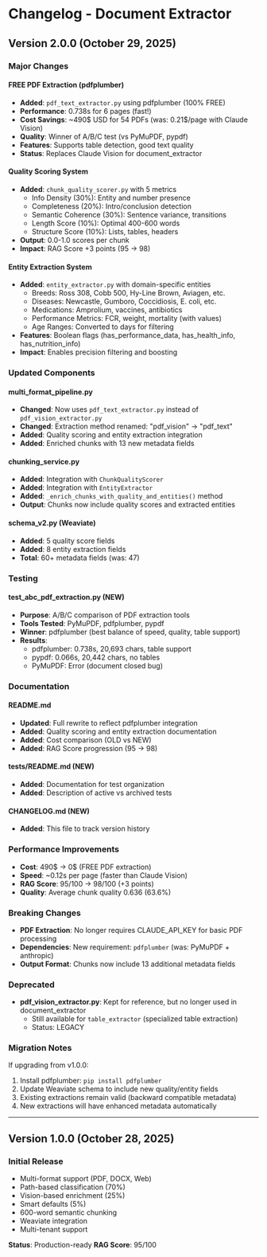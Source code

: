 # Changelog - Document Extractor

## Version 2.0.0 (October 29, 2025)

### Major Changes

#### FREE PDF Extraction (pdfplumber)
- **Added**: `pdf_text_extractor.py` using pdfplumber (100% FREE)
- **Performance**: 0.738s for 6 pages (fast!)
- **Cost Savings**: ~490$ USD for 54 PDFs (was: 0.21$/page with Claude Vision)
- **Quality**: Winner of A/B/C test (vs PyMuPDF, pypdf)
- **Features**: Supports table detection, good text quality
- **Status**: Replaces Claude Vision for document_extractor

#### Quality Scoring System
- **Added**: `chunk_quality_scorer.py` with 5 metrics
  - Info Density (30%): Entity and number presence
  - Completeness (20%): Intro/conclusion detection
  - Semantic Coherence (30%): Sentence variance, transitions
  - Length Score (10%): Optimal 400-600 words
  - Structure Score (10%): Lists, tables, headers
- **Output**: 0.0-1.0 scores per chunk
- **Impact**: RAG Score +3 points (95 → 98)

#### Entity Extraction System
- **Added**: `entity_extractor.py` with domain-specific entities
  - Breeds: Ross 308, Cobb 500, Hy-Line Brown, Aviagen, etc.
  - Diseases: Newcastle, Gumboro, Coccidiosis, E. coli, etc.
  - Medications: Amprolium, vaccines, antibiotics
  - Performance Metrics: FCR, weight, mortality (with values)
  - Age Ranges: Converted to days for filtering
- **Features**: Boolean flags (has_performance_data, has_health_info, has_nutrition_info)
- **Impact**: Enables precision filtering and boosting

### Updated Components

#### multi_format_pipeline.py
- **Changed**: Now uses `pdf_text_extractor.py` instead of `pdf_vision_extractor.py`
- **Changed**: Extraction method renamed: "pdf_vision" → "pdf_text"
- **Added**: Quality scoring and entity extraction integration
- **Added**: Enriched chunks with 13 new metadata fields

#### chunking_service.py
- **Added**: Integration with `ChunkQualityScorer`
- **Added**: Integration with `EntityExtractor`
- **Added**: `_enrich_chunks_with_quality_and_entities()` method
- **Output**: Chunks now include quality scores and extracted entities

#### schema_v2.py (Weaviate)
- **Added**: 5 quality score fields
- **Added**: 8 entity extraction fields
- **Total**: 60+ metadata fields (was: 47)

### Testing

#### test_abc_pdf_extraction.py (NEW)
- **Purpose**: A/B/C comparison of PDF extraction tools
- **Tools Tested**: PyMuPDF, pdfplumber, pypdf
- **Winner**: pdfplumber (best balance of speed, quality, table support)
- **Results**: 
  - pdfplumber: 0.738s, 20,693 chars, table support
  - pypdf: 0.066s, 20,442 chars, no tables
  - PyMuPDF: Error (document closed bug)

### Documentation

#### README.md
- **Updated**: Full rewrite to reflect pdfplumber integration
- **Added**: Quality scoring and entity extraction documentation
- **Added**: Cost comparison (OLD vs NEW)
- **Added**: RAG Score progression (95 → 98)

#### tests/README.md (NEW)
- **Added**: Documentation for test organization
- **Added**: Description of active vs archived tests

#### CHANGELOG.md (NEW)
- **Added**: This file to track version history

### Performance Improvements

- **Cost**: 490$ → 0$ (FREE PDF extraction)
- **Speed**: ~0.12s per page (faster than Claude Vision)
- **RAG Score**: 95/100 → 98/100 (+3 points)
- **Quality**: Average chunk quality 0.636 (63.6%)

### Breaking Changes

- **PDF Extraction**: No longer requires CLAUDE_API_KEY for basic PDF processing
- **Dependencies**: New requirement: `pdfplumber` (was: PyMuPDF + anthropic)
- **Output Format**: Chunks now include 13 additional metadata fields

### Deprecated

- **pdf_vision_extractor.py**: Kept for reference, but no longer used in document_extractor
  - Still available for `table_extractor` (specialized table extraction)
  - Status: LEGACY

### Migration Notes

If upgrading from v1.0.0:

1. Install pdfplumber: `pip install pdfplumber`
2. Update Weaviate schema to include new quality/entity fields
3. Existing extractions remain valid (backward compatible metadata)
4. New extractions will have enhanced metadata automatically

---

## Version 1.0.0 (October 28, 2025)

### Initial Release

- Multi-format support (PDF, DOCX, Web)
- Path-based classification (70%)
- Vision-based enrichment (25%)
- Smart defaults (5%)
- 600-word semantic chunking
- Weaviate integration
- Multi-tenant support

**Status**: Production-ready
**RAG Score**: 95/100
